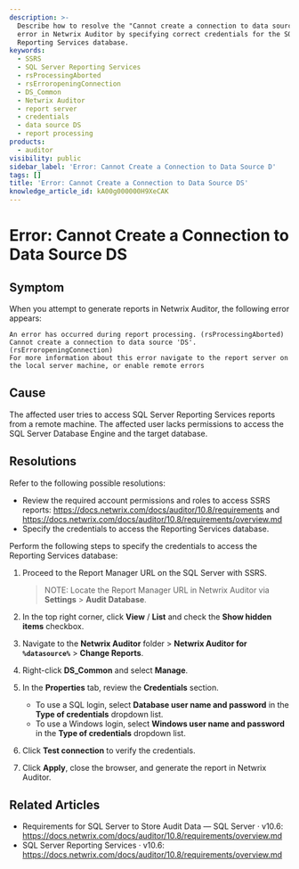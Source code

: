 ```yaml
---
description: >-
  Describe how to resolve the "Cannot create a connection to data source 'DS'"
  error in Netwrix Auditor by specifying correct credentials for the SQL Server
  Reporting Services database.
keywords:
  - SSRS
  - SQL Server Reporting Services
  - rsProcessingAborted
  - rsErroropeningConnection
  - DS_Common
  - Netwrix Auditor
  - report server
  - credentials
  - data source DS
  - report processing
products:
  - auditor
visibility: public
sidebar_label: 'Error: Cannot Create a Connection to Data Source D'
tags: []
title: 'Error: Cannot Create a Connection to Data Source DS'
knowledge_article_id: kA00g000000H9XeCAK
---
```


# Error: Cannot Create a Connection to Data Source DS

## Symptom

When you attempt to generate reports in Netwrix Auditor, the following error appears:

```text
An error has occurred during report processing. (rsProcessingAborted)
Cannot create a connection to data source 'DS'. (rsErroropeningConnection)
For more information about this error navigate to the report server on the local server machine, or enable remote errors
```

## Cause

The affected user tries to access SQL Server Reporting Services reports from a remote machine. The affected user lacks permissions to access the SQL Server Database Engine and the target database.

## Resolutions

Refer to the following possible resolutions:

- Review the required account permissions and roles to access SSRS reports: https://docs.netwrix.com/docs/auditor/10.8/requirements and https://docs.netwrix.com/docs/auditor/10.8/requirements/overview.md
- Specify the credentials to access the Reporting Services database.

Perform the following steps to specify the credentials to access the Reporting Services database:

1. Proceed to the Report Manager URL on the SQL Server with SSRS.

   > NOTE: Locate the Report Manager URL in Netwrix Auditor via **Settings** > **Audit Database**.

2. In the top right corner, click **View** / **List** and check the **Show hidden items** checkbox.
3. Navigate to the **Netwrix Auditor** folder > **Netwrix Auditor for `%datasource%`** > **Change Reports**.
4. Right-click **DS_Common** and select **Manage**.
5. In the **Properties** tab, review the **Credentials** section.
   - To use a SQL login, select **Database user name and password** in the **Type of credentials** dropdown list.
   - To use a Windows login, select **Windows user name and password** in the **Type of credentials** dropdown list.
6. Click **Test connection** to verify the credentials.
7. Click **Apply**, close the browser, and generate the report in Netwrix Auditor.

## Related Articles

- Requirements for SQL Server to Store Audit Data — SQL Server · v10.6: https://docs.netwrix.com/docs/auditor/10.8/requirements/overview.md
- SQL Server Reporting Services · v10.6: https://docs.netwrix.com/docs/auditor/10.8/requirements/overview.md
